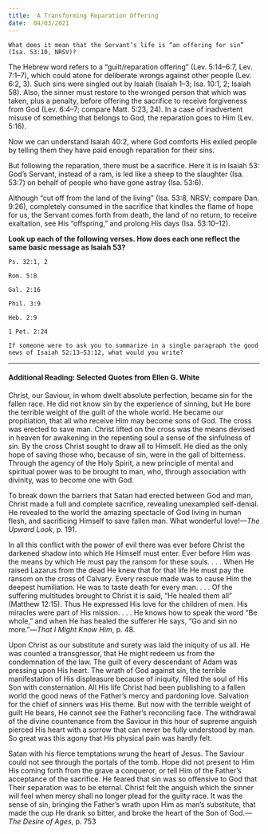 ```yaml
---
title:  A Transforming Reparation Offering 
date:  04/03/2021
---
```


`What does it mean that the Servant’s life is “an offering for sin” (Isa. 53:10, NRSV)?`

The Hebrew word refers to a “guilt/reparation offering” (Lev. 5:14–6:7, Lev. 7:1–7), which could atone for deliberate wrongs against other people (Lev. 6:2, 3). Such sins were singled out by Isaiah (Isaiah 1–3; Isa. 10:1, 2; Isaiah 58). Also, the sinner must restore to the wronged person that which was taken, plus a penalty, before offering the sacrifice to receive forgiveness from God (Lev. 6:4–7; compare Matt. 5:23, 24). In a case of inadvertent misuse of something that belongs to God, the reparation goes to Him (Lev. 5:16).

Now we can understand Isaiah 40:2, where God comforts His exiled people by telling them they have paid enough reparation for their sins.

But following the reparation, there must be a sacrifice. Here it is in Isaiah 53: God’s Servant, instead of a ram, is led like a sheep to the slaughter (Isa. 53:7) on behalf of people who have gone astray (Isa. 53:6).

Although “cut off from the land of the living” (Isa. 53:8, NRSV; compare Dan. 9:26), completely consumed in the sacrifice that kindles the flame of hope for us, the Servant comes forth from death, the land of no return, to receive exaltation, see His “offspring,” and prolong His days (Isa. 53:10–12).

**Look up each of the following verses. How does each one reflect the same basic message as Isaiah 53?**

`Ps. 32:1, 2`

`Rom. 5:8`

`Gal. 2:16`

`Phil. 3:9`

`Heb. 2:9`

`1 Pet. 2:24`

`If someone were to ask you to summarize in a single paragraph the good news of Isaiah 52:13–53:12, what would you write?`

---

#### Additional Reading: Selected Quotes from Ellen G. White

Christ, our Saviour, in whom dwelt absolute perfection, became sin for the fallen race. He did not know sin by the experience of sinning, but He bore the terrible weight of the guilt of the whole world. He became our propitiation, that all who receive Him may become sons of God. The cross was erected to save man. Christ lifted on the cross was the means devised in heaven for awakening in the repenting soul a sense of the sinfulness of sin. By the cross Christ sought to draw all to Himself. He died as the only hope of saving those who, because of sin, were in the gall of bitterness. Through the agency of the Holy Spirit, a new principle of mental and spiritual power was to be brought to man, who, through association with divinity, was to become one with God.

To break down the barriers that Satan had erected between God and man, Christ made a full and complete sacrifice, revealing unexampled self-denial. He revealed to the world the amazing spectacle of God living in human flesh, and sacrificing Himself to save fallen man. What wonderful love!—_The Upward Look_, p. 191.

In all this conflict with the power of evil there was ever before Christ the darkened shadow into which He Himself must enter. Ever before Him was the means by which He must pay the ransom for these souls. . . . When He raised Lazarus from the dead He knew that for that life He must pay the ransom on the cross of Calvary. Every rescue made was to cause Him the deepest humiliation. He was to taste death for every man. . . . Of the suffering multitudes brought to Christ it is said, “He healed them all” (Matthew 12:15). Thus He expressed His love for the children of men. His miracles were part of His mission. . . . He knows how to speak the word “Be whole,” and when He has healed the sufferer He says, “Go and sin no more.”—_That I Might Know Him_, p. 48.

Upon Christ as our substitute and surety was laid the iniquity of us all. He was counted a transgressor, that He might redeem us from the condemnation of the law. The guilt of every descendant of Adam was pressing upon His heart. The wrath of God against sin, the terrible manifestation of His displeasure because of iniquity, filled the soul of His Son with consternation. All His life Christ had been publishing to a fallen world the good news of the Father’s mercy and pardoning love. Salvation for the chief of sinners was His theme. But now with the terrible weight of guilt He bears, He cannot see the Father’s reconciling face. The withdrawal of the divine countenance from the Saviour in this hour of supreme anguish pierced His heart with a sorrow that can never be fully understood by man. So great was this agony that His physical pain was hardly felt.

Satan with his fierce temptations wrung the heart of Jesus. The Saviour could not see through the portals of the tomb. Hope did not present to Him His coming forth from the grave a conqueror, or tell Him of the Father’s acceptance of the sacrifice. He feared that sin was so offensive to God that Their separation was to be eternal. Christ felt the anguish which the sinner will feel when mercy shall no longer plead for the guilty race. It was the sense of sin, bringing the Father’s wrath upon Him as man’s substitute, that made the cup He drank so bitter, and broke the heart of the Son of God.—_The Desire of Ages_, p. 753